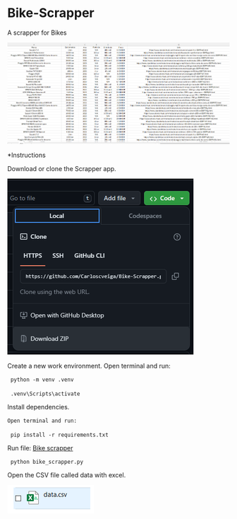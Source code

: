 # Bike-Scrapper
A scrapper for Bikes

![Main App](/img/main_grid.png)


*Instructions


Download or clone the Scrapper app.

![Download zip](/img/zip.png)


Create a new work environment. Open terminal and run:
    
     python -m venv .venv

     .venv\Scripts\activate    



Install dependencies.

    Open terminal and run:

     pip install -r requirements.txt



Run file:
    [Bike scrapper](/bike_scrapper.py) 
        
     python bike_scrapper.py

Open the CSV file called data with excel.

![CSV file](/img/csv.png)

